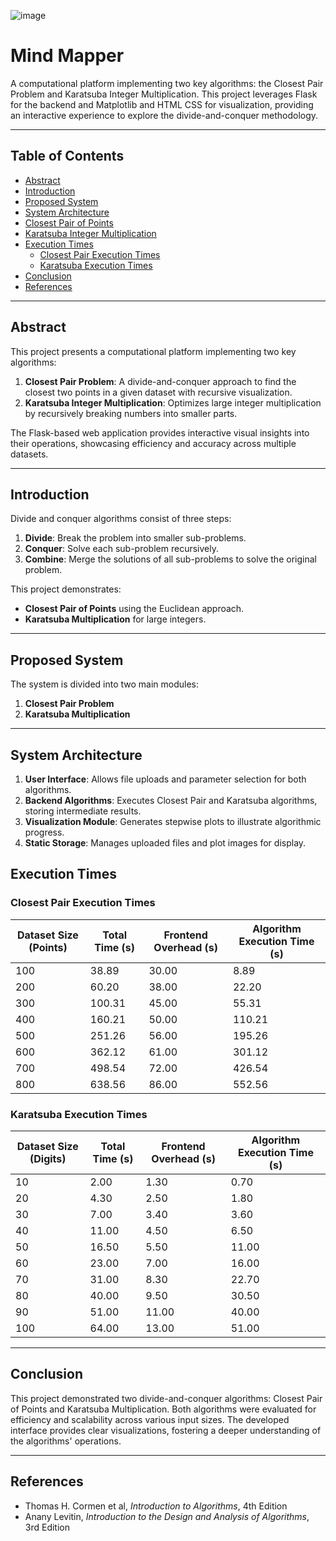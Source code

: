 ![image](https://github.com/user-attachments/assets/ef458fd5-fc5f-4a4f-843e-8d3982ad9391)

# Mind Mapper

A computational platform implementing two key algorithms: the Closest Pair Problem and Karatsuba Integer Multiplication. This project leverages Flask for the backend and Matplotlib and HTML CSS for visualization, providing an interactive experience to explore the divide-and-conquer methodology.

---

## Table of Contents
- [Abstract](#abstract)
- [Introduction](#introduction)
- [Proposed System](#proposed-system)
- [System Architecture](#system-architecture)
- [Closest Pair of Points](#closest-pair-of-points)
- [Karatsuba Integer Multiplication](#karatsuba-integer-multiplication)
- [Execution Times](#execution-times)
  - [Closest Pair Execution Times](#closest-pair-execution-times)
  - [Karatsuba Execution Times](#karatsuba-execution-times)
- [Conclusion](#conclusion)
- [References](#references)

---

## Abstract
This project presents a computational platform implementing two key algorithms:
1. **Closest Pair Problem**: A divide-and-conquer approach to find the closest two points in a given dataset with recursive visualization.
2. **Karatsuba Integer Multiplication**: Optimizes large integer multiplication by recursively breaking numbers into smaller parts.

The Flask-based web application provides interactive visual insights into their operations, showcasing efficiency and accuracy across multiple datasets.

---

## Introduction
Divide and conquer algorithms consist of three steps:
1. **Divide**: Break the problem into smaller sub-problems.
2. **Conquer**: Solve each sub-problem recursively.
3. **Combine**: Merge the solutions of all sub-problems to solve the original problem.

This project demonstrates:
- **Closest Pair of Points** using the Euclidean approach.
- **Karatsuba Multiplication** for large integers.

---

## Proposed System
The system is divided into two main modules:
1. **Closest Pair Problem**
2. **Karatsuba Multiplication**

---

## System Architecture
1. **User Interface**: Allows file uploads and parameter selection for both algorithms.
2. **Backend Algorithms**: Executes Closest Pair and Karatsuba algorithms, storing intermediate results.
3. **Visualization Module**: Generates stepwise plots to illustrate algorithmic progress.
4. **Static Storage**: Manages uploaded files and plot images for display.

## Execution Times
### Closest Pair Execution Times
| Dataset Size (Points) | Total Time (s) | Frontend Overhead (s) | Algorithm Execution Time (s) |
|-----------------------|----------------|------------------------|------------------------------|
| 100                  | 38.89          | 30.00                 | 8.89                        |
| 200                  | 60.20          | 38.00                 | 22.20                       |
| 300                  | 100.31         | 45.00                 | 55.31                       |
| 400                  | 160.21         | 50.00                 | 110.21                      |
| 500                  | 251.26         | 56.00                 | 195.26                      |
| 600                  | 362.12         | 61.00                 | 301.12                      |
| 700                  | 498.54         | 72.00                 | 426.54                      |
| 800                  | 638.56         | 86.00                 | 552.56                      |

### Karatsuba Execution Times
| Dataset Size (Digits) | Total Time (s) | Frontend Overhead (s) | Algorithm Execution Time (s) |
|-----------------------|----------------|------------------------|------------------------------|
| 10                   | 2.00           | 1.30                  | 0.70                        |
| 20                   | 4.30           | 2.50                  | 1.80                        |
| 30                   | 7.00           | 3.40                  | 3.60                        |
| 40                   | 11.00          | 4.50                  | 6.50                        |
| 50                   | 16.50          | 5.50                  | 11.00                       |
| 60                   | 23.00          | 7.00                  | 16.00                       |
| 70                   | 31.00          | 8.30                  | 22.70                       |
| 80                   | 40.00          | 9.50                  | 30.50                       |
| 90                   | 51.00          | 11.00                 | 40.00                       |
| 100                  | 64.00          | 13.00                 | 51.00                       |

---

## Conclusion
This project demonstrated two divide-and-conquer algorithms: Closest Pair of Points and Karatsuba Multiplication. Both algorithms were evaluated for efficiency and scalability across various input sizes. The developed interface provides clear visualizations, fostering a deeper understanding of the algorithms' operations.

---

## References
- Thomas H. Cormen et al, *Introduction to Algorithms*, 4th Edition
- Anany Levitin, *Introduction to the Design and Analysis of Algorithms*, 3rd Edition
